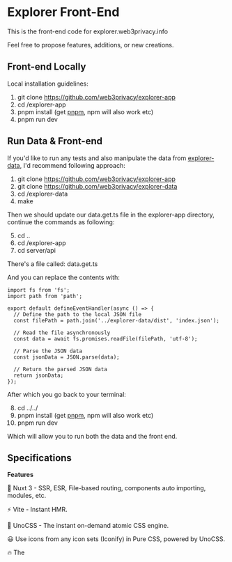 # Explorer Front-End
This is the front-end code for explorer.web3privacy.info

Feel free to propose features, additions, or new creations. 

## Front-end Locally
Local installation guidelines:


1. git clone https://github.com/web3privacy/explorer-app
2. cd /explorer-app
3. pnpm install (get [pnpm](https://pnpm.io/next/installation), npm will also work etc)
4. pnpm run dev



## Run Data & Front-end
If you'd like to run any tests and also manipulate the data from [explorer-data](https://github.com/web3privacy/explorer-data), I'd recommend following approach:


1. git clone https://github.com/web3privacy/explorer-app
2. git clone https://github.com/web3privacy/explorer-data
3. cd /explorer-data
4. make

Then we should update our data.get.ts file in the explorer-app directory, continue the commands as following:

5. cd ..
6. cd /explorer-app
7. cd server/api

There's a file called: data.get.ts

And you can replace the contents with:

```
import fs from 'fs';
import path from 'path';

export default defineEventHandler(async () => {
  // Define the path to the local JSON file
  const filePath = path.join('../explorer-data/dist', 'index.json');

  // Read the file asynchronously
  const data = await fs.promises.readFile(filePath, 'utf-8');

  // Parse the JSON data
  const jsonData = JSON.parse(data);

  // Return the parsed JSON data
  return jsonData;
});
```

After which you go back to your terminal:

8. cd ../../
9. pnpm install (get [pnpm](https://pnpm.io/next/installation), npm will also work etc)
10. pnpm run dev

Which will allow you to run both the data and the front end.


## Specifications

**Features**

💚 Nuxt 3 - SSR, ESR, File-based routing, components auto importing, modules, etc.

⚡️ Vite - Instant HMR.

🎨 UnoCSS - The instant on-demand atomic CSS engine.

😃 Use icons from any icon sets (Iconify) in Pure CSS, powered by UnoCSS.

🔥 The <script setup> syntax.

🍍 State Management via Pinia

📥 APIs auto importing - for Composition API, VueUse and custom composables.

🏎 Zero-config cloud functions and deploy (Cloudflare Page preset).

🦾 TypeScript, of course.

**Nuxt Modules**
VueUse - collection of useful composition APIs.
ColorMode - dark and Light mode with auto detection made easy with Nuxt.
UnoCSS - the instant on-demand atomic CSS engine.
Pinia - intuitive, type safe, light and flexible Store for Vue.
DevTools - Unleash Nuxt Developer Experience. Vue.

